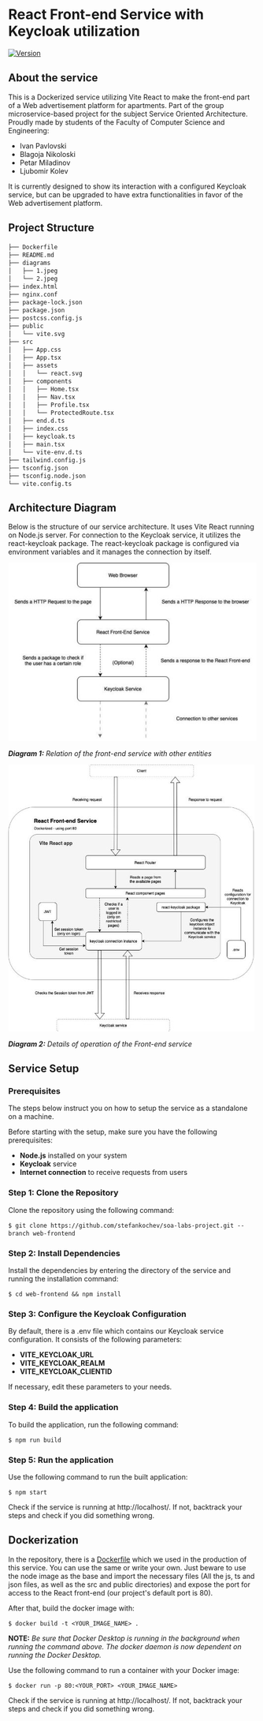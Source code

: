 ﻿**<h1>React Front-end Service with Keycloak utilization</h1>**

[![Version](https://img.shields.io/badge/Version-1.0.0-blue.svg)](https://github.com/stefankochev/soa-labs-project/tree/web-frontend/web-frontend)  

**<h2>About the service</h2>**

This is a Dockerized service utilizing Vite React to make the front-end part of a Web advertisement platform for apartments. Part of the group microservice-based project for the subject Service Oriented Architecture. Proudly made by students of the Faculty of Computer Science and Engineering: 

- Ivan Pavlovski 
- Blagoja Nikoloski 
- Petar Miladinov 
- Ljubomir Kolev 

It is currently designed to show its interaction with a configured Keycloak service, but can be upgraded to have extra functionalities in favor of the Web advertisement platform.

**<h2>Project Structure</h2>**
```
├── Dockerfile
├── README.md
├── diagrams
│   ├── 1.jpeg
│   └── 2.jpeg
├── index.html
├── nginx.conf
├── package-lock.json
├── package.json
├── postcss.config.js
├── public
│   └── vite.svg
├── src
│   ├── App.css
│   ├── App.tsx
│   ├── assets
│   │   └── react.svg
│   ├── components
│   │   ├── Home.tsx
│   │   ├── Nav.tsx
│   │   ├── Profile.tsx
│   │   └── ProtectedRoute.tsx
│   ├── end.d.ts
│   ├── index.css
│   ├── keycloak.ts
│   ├── main.tsx
│   └── vite-env.d.ts
├── tailwind.config.js
├── tsconfig.json
├── tsconfig.node.json
└── vite.config.ts
```

**<h2>Architecture Diagram</h2>**

Below is the structure of our service architecture. It uses Vite React running on Node.js server. For connection to the Keycloak service, it utilizes the react-keycloak package. The react-keycloak package is configured via environment variables and it manages the connection by itself. 

![](https://github.com/stefankochev/soa-labs-project/blob/web-frontend/web-frontend/diagrams/1.jpeg?raw=true)

***Diagram 1:*** *Relation of the front-end service with other entities* 

![](https://github.com/stefankochev/soa-labs-project/blob/web-frontend/web-frontend/diagrams/2.jpeg?raw=true)

***Diagram 2:*** *Details of operation of the Front-end service* 

**<h2>Service Setup</h2>**

**<h3>Prerequisites</h3>**
The steps below instruct you on how to setup the service as a standalone on a machine.

Before starting with the setup, make sure you have the following prerequisites: 

- **Node.js** installed on your system
- **Keycloak** service
- **Internet connection** to receive requests from users 

**<h3>Step 1: Clone the Repository</h3>**

Clone the repository using the following command: 
```console
$ git clone https://github.com/stefankochev/soa-labs-project.git --branch web-frontend
```

**<h3>Step 2: Install Dependencies</h3>**

Install the dependencies by entering the directory of the service and running the installation command: 

```console
$ cd web-frontend && npm install
```

**<h3>Step 3: Configure the Keycloak Configuration</h3>**

By default, there is a .env file which contains our Keycloak service configuration. It consists of the following parameters: 

- **VITE\_KEYCLOAK\_URL**
- **VITE\_KEYCLOAK\_REALM**
- **VITE\_KEYCLOAK\_CLIENTID**

If necessary, edit these parameters to your needs. 

**<h3>Step 4: Build the application</h3>**

To build the application, run the following command: 

```console
$ npm run build
```

**<h3>Step 5: Run the application</h3>**

Use the following command to run the built application:

```console
$ npm start
```

Check if the service is running at http://localhost/. If not, backtrack your steps and check if you did something wrong.

**<h2>Dockerization</h2>**

In the repository, there is a <a href="https://github.com/stefankochev/soa-labs-project/blob/web-frontend/web-frontend/Dockerfile">Dockerfile</a> which we used in the production of this service. You can use the same or write your own. Just beware to use the node image as the base and import the necessary files (All the js, ts and json files, as well as the src and public directories) and expose the port for access to the React front-end (our project's default port is 80). 

After that, build the docker image with: 

```console
$ docker build -t <YOUR_IMAGE_NAME> .
```

**NOTE:** *Be sure that Docker Desktop is running in the background when running the command above. The docker daemon is now dependent on running the Docker Desktop.*

Use the following command to run a container with your Docker image: 

```console
$ docker run -p 80:<YOUR_PORT> <YOUR_IMAGE_NAME>
```

Check if the service is running at http://localhost/. If not, backtrack your steps and check if you did something wrong. 
